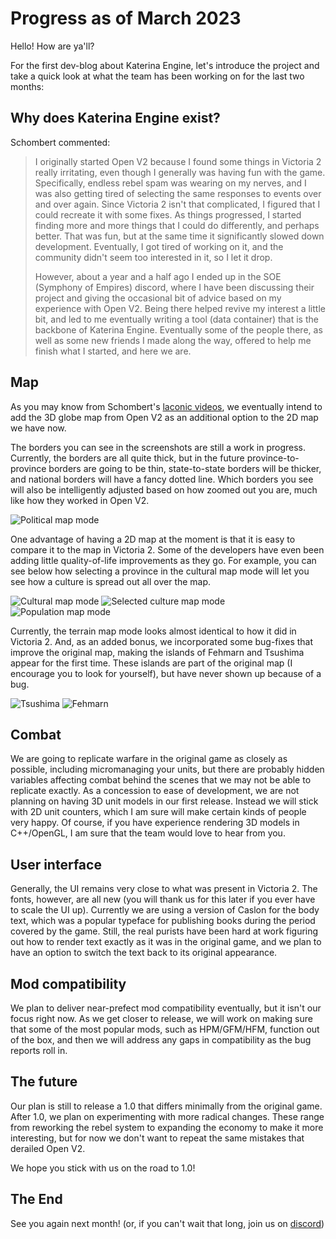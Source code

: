 # Progress as of March 2023

Hello! How are ya'll?

For the first dev-blog about Katerina Engine, let's introduce the project and take a quick look at what the team has been working on for the last two months:

## Why does Katerina Engine exist?

Schombert commented:

> I originally started Open V2 because I found some things in Victoria 2 really irritating, even though I generally was having fun with the game. Specifically, endless rebel spam was wearing on my nerves, and I was also getting tired of selecting the same responses to events over and over again. Since Victoria 2 isn't that complicated, I figured that I could recreate it with some fixes. As things progressed, I started finding more and more things that I could do differently, and perhaps better. That was fun, but at the same time it significantly slowed down development. Eventually, I got tired of working on it, and the community didn't seem too interested in it, so I let it drop.
>
> However, about a year and a half ago I ended up in the SOE (Symphony of Empires) discord, where I have been discussing their project and giving the occasional bit of advice based on my experience with Open V2. Being there helped revive my interest a little bit, and led to me eventually writing a tool (data container) that is the backbone of Katerina Engine. Eventually some of the people there, as well as some new friends I made along the way, offered to help me finish what I started, and here we are.

## Map

As you may know from Schombert's [laconic videos](https://www.youtube.com/channel/UCVRXDHpfemCzPSHDfqOPr-Q), we eventually intend to add the 3D globe map from Open V2 as an additional option to the 2D map we have now.

The borders you can see in the screenshots are still a work in progress. Currently, the borders are all quite thick, but in the future province-to-province borders are going to be thin, state-to-state borders will be thicker, and national borders will have a fancy dotted line. Which borders you see will also be intelligently adjusted based on how zoomed out you are, much like how they worked in Open V2.

![Political map mode](./images/political.png)

One advantage of having a 2D map at the moment is that it is easy to compare it to the map in Victoria 2. Some of the developers have even been adding little quality-of-life improvements as they go. For example, you can see below how selecting a province in the cultural map mode will let you see how a culture is spread out all over the map.

![Cultural map mode](./images/cultural.png) 
![Selected culture map mode](./images/culturalB.png) 
![Population map mode](./images/population.png)

Currently, the terrain map mode looks almost identical to how it did in Victoria 2. And, as an added bonus, we incorporated some bug-fixes that improve the original map, making the islands of Fehmarn and Tsushima appear for the first time. These islands are part of the original map (I encourage you to look for yourself), but have never shown up because of a bug.

![Tsushima](./images/island2.png) 
![Fehmarn](./images/island1.png)

## Combat

We are going to replicate warfare in the original game as closely as possible, including micromanaging your units, but there are probably hidden variables affecting combat behind the scenes that we may not be able to replicate exactly. As a concession to ease of development, we are not planning on having 3D unit models in our first release. Instead we will stick with 2D unit counters, which I am sure will make certain kinds of people very happy. Of course, if you have experience rendering 3D models in C++/OpenGL, I am sure that the team would love to hear from you.

## User interface

Generally, the UI remains very close to what was present in Victoria 2. The fonts, however, are all new (you will thank us for this later if you ever have to scale the UI up). Currently we are using a version of Caslon for the body text, which was a popular typeface for publishing books during the period covered by the game. Still, the real purists have been hard at work figuring out how to render text exactly as it was in the original game, and we plan to have an option to switch the text back to its original appearance.

## Mod compatibility

We plan to deliver near-prefect mod compatibility eventually, but it isn't our focus right now. As we get closer to release, we will work on making sure that some of the most popular mods, such as HPM/GFM/HFM, function out of the box, and then we will address any gaps in compatibility as the bug reports roll in.

## The future

Our plan is still to release a 1.0 that differs minimally from the original game. After 1.0, we plan on experimenting with more radical changes. These range from reworking the rebel system to expanding the economy to make it more interesting, but for now we don't want to repeat the same mistakes that derailed Open V2.

We hope you stick with us on the road to 1.0! 

## The End

See you again next month! (or, if you can't wait that long, join us on [discord](https://discord.gg/QUJExr4mRn))